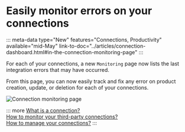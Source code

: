 # Easily monitor errors on your connections
::: meta-data type="New" features="Connections, Productivity" available="mid-May" link-to-doc="../articles/connection-dashboard.html#in-the-connection-monitoring-page"
:::

For each of your connections, a new `Monitoring` page now lists the last integration errors that may have occurred.

From this page, you can now easily track and fix any error on product creation, update, or deletion for each of your connections.

![Connection monitoring page](../img/new-connection-monitoring-page.png)

::: more
[What is a connection?](../articles/what-is-a-connection.html)   
[How to monitor your third-party connections?](../articles/connection-dashboard.html)  
[How to manage your connections?](../articles/manage-your-connections.html)
:::
